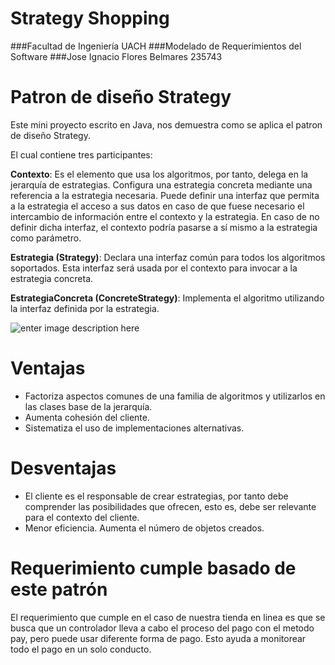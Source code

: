 # 	Strategy Shopping

###Facultad de Ingeniería UACH
###Modelado de Requerimientos del Software
###Jose Ignacio Flores Belmares 235743


# Patron de diseño Strategy

Este mini proyecto escrito en Java, nos demuestra como se aplica el patron de diseño Strategy.

El cual contiene tres participantes:

**Contexto**: Es el elemento que usa los algoritmos, por tanto, delega en la jerarquía de estrategias. Configura una estrategia concreta mediante una referencia a la estrategia necesaria. Puede definir una interfaz que permita a la estrategia el acceso a sus datos en caso de que fuese necesario el intercambio de información entre el contexto y la estrategia. En caso de no definir dicha interfaz, el contexto podría pasarse a sí mismo a la estrategia como parámetro.

**Estrategia (Strategy)**: Declara una interfaz común para todos los algoritmos soportados. Esta interfaz será usada por el contexto para invocar a la estrategia concreta.

**EstrategiaConcreta (ConcreteStrategy)**: Implementa el algoritmo utilizando la interfaz definida por la estrategia.

![enter image description here](https://upload.wikimedia.org/wikipedia/commons/3/32/Strategy_Pattern.jpg)


# Ventajas

- Factoriza aspectos comunes de una familia de algoritmos y utilizarlos en las clases base de la jerarquía.
-   Aumenta cohesión del cliente.
-   Sistematiza el uso de implementaciones alternativas.

# Desventajas
-   El cliente es el responsable de crear estrategias, por tanto debe comprender las posibilidades que ofrecen, esto es, debe ser relevante para el contexto del cliente.
-   Menor eficiencia. Aumenta el número de objetos creados.

# Requerimiento cumple basado de este patrón

El requerimiento que cumple en el caso de nuestra tienda en  linea es que se busca que un controlador lleva a cabo el proceso del pago con el metodo pay, pero puede usar diferente forma de pago.
Esto ayuda a monitorear todo el pago en un solo conducto.

